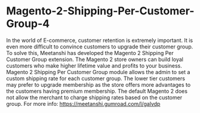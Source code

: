 # Magento-2-Shipping-Per-Customer-Group-4
 In the world of E-commerce, customer retention is extremely important. It is even more difficult to convince customers to upgrade their customer group. To solve this, Meetanshi has developed the Magento 2 Shipping Per Customer Group extension. The Magento 2 store owners can build loyal customers who make higher lifetime value and profits to your business. Magento 2 Shipping Per Customer Group module allows the admin to set a custom shipping rate for each customer group. The lower tier customers may prefer to upgrade membership as the store offers more advantages to the customers having premium membership. The default Magento 2 does not allow the merchant to charge shipping rates based on the customer group. For more info:  https://meetanshi.gumroad.com/l/galvdp 
